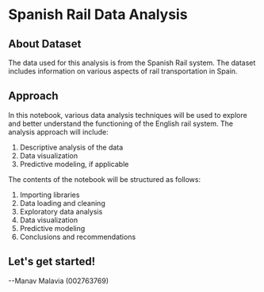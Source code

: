 # Spanish Rail Data Analysis

## About Dataset

The data used for this analysis is from the Spanish Rail system. The dataset includes information on various aspects of rail transportation in Spain.

## Approach

In this notebook, various data analysis techniques will be used to explore and better understand the functioning of the English rail system. The analysis approach will include:

1. Descriptive analysis of the data
2. Data visualization
3. Predictive modeling, if applicable

The contents of the notebook will be structured as follows:

1. Importing libraries
2. Data loading and cleaning
3. Exploratory data analysis
4. Data visualization
5. Predictive modeling 
6. Conclusions and recommendations

## Let's get started!

--Manav Malavia (002763769)
